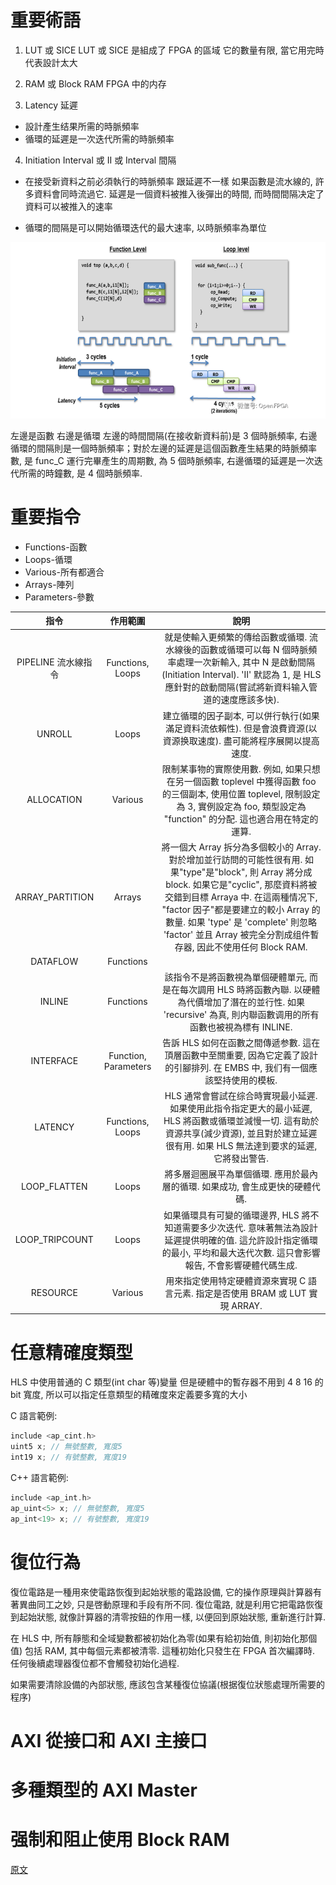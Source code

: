 # 重要術語

1. LUT 或 SICE
LUT 或 SICE 是組成了 FPGA 的區域 它的數量有限, 當它用完時代表設計太大

2. RAM 或 Block RAM
FPGA 中的内存

3. Latency 延遲
- 設計產生结果所需的時脈頻率
- 循環的延遲是一次迭代所需的時脈頻率

4. Initiation Interval 或 II 或 Interval 間隔

- 在接受新資料之前必須執行的時脈頻率
跟延遲不一樣 如果函數是流水線的, 許多資料會同時流過它. 延遲是一個資料被推入後彈出的時間, 而時間間隔决定了資料可以被推入的速率

- 循環的間隔是可以開始循環迭代的最大速率, 以時脈頻率為單位

![說明圖](/img/說明圖.png)

左邊是函數 右邊是循環 左邊的時間間隔(在接收新資料前)是 3 個時脈頻率, 右邊循環的間隔則是一個時脈頻率；對於左邊的延遲是這個函數產生結果的時脈頻率數, 是 func_C 運行完畢產生的周期數, 為 5 個時脈頻率, 右邊循環的延遲是一次迭代所需的時鐘數, 是 4 個時脈頻率. 

# 重要指令

- Functions-函數
- Loops-循環
- Various-所有都適合
- Arrays-陣列
- Parameters-參數


| 指令 | 作用範圍 | 說明 |
| :----: | :----: | :----: |
| PIPELINE 流水線指令 | Functions, Loops | 就是使輸入更頻繁的傳给函數或循環. 流水線後的函數或循環可以每 N 個時脈頻率處理一次新輸入, 其中 N 是啟動間隔(Initiation Interval). 'II' 默認為 1, 是 HLS 應針對的啟動間隔(嘗試將新資料输入管道的速度應該多快). |
| UNROLL | Loops | 建立循環的因子副本, 可以併行執行(如果滿足資料流依賴性). 但是會浪費資源(以資源换取速度). 盡可能將程序展開以提高速度. |
| ALLOCATION | Various | 限制某事物的實際使用數. 例如, 如果只想在另一個函數 toplevel 中獲得函數 foo 的三個副本, 使用位置 toplevel, 限制設定為 3, 實例設定為 foo, 類型設定為 "function" 的分配. 這也適合用在特定的運算. |
| ARRAY_PARTITION | Arrays | 將一個大 Array 拆分為多個較小的 Array. 對於增加並行訪問的可能性很有用. 如果"type"是"block", 則 Array 將分成 block. 如果它是"cyclic", 那麼資料將被交錯到目標 Arraya 中. 在這兩種情况下, "factor 因子"都是要建立的較小 Array 的數量. 如果 'type' 是 'complete' 則忽略 'factor' 並且 Array 被完全分割成组件暫存器, 因此不使用任何 Block RAM. |
| DATAFLOW | Functions |  |
| INLINE | Functions | 該指令不是將函數視為單個硬體單元, 而是在每次調用 HLS 時將函數內聯. 以硬體為代價增加了潛在的並行性. 如果 'recursive' 為真, 則内聯函數调用的所有函數也被視為標有 INLINE. |
| INTERFACE |Function, Parameters | 告訴 HLS 如何在函數之間傳遞参數. 這在頂層函數中至關重要, 因為它定義了設計的引腳排列. 在 EMBS 中, 我们有一個應該堅持使用的模板. |
| LATENCY | Functions, Loops | HLS 通常會嘗試在综合時實現最小延遲. 如果使用此指令指定更大的最小延遲, HLS 將函數或循環並減慢一切. 這有助於資源共享(減少資源), 並且對於建立延遲很有用. 如果 HLS 無法達到要求的延遲, 它將發出警告. |
| LOOP_FLATTEN | Loops | 將多層迴圈展平為單個循環. 應用於最內層的循環. 如果成功, 會生成更快的硬體代碼. |
| LOOP_TRIPCOUNT | Loops | 如果循環具有可變的循環邊界, HLS 將不知道需要多少次迭代. 意味著無法為設計延遲提供明確的值. 這允許設計指定循環的最小, 平均和最大迭代次數. 這只會影響報告, 不會影響硬體代碼生成. |
| RESOURCE | Various | 用來指定使用特定硬體資源來實現 C 語言元素. 指定是否使用 BRAM 或 LUT 實現 ARRAY. |

# 任意精確度類型

HLS 中使用普通的 C 類型(int char 等)變量 但是硬體中的暫存器不用到 4 8 16 的 bit 寬度, 所以可以指定任意類型的精確度來定義要多寬的大小

C 語言範例:
```c
include <ap_cint.h>
uint5 x; // 無號整數, 寬度5
int19 x; // 有號整數, 寬度19
```

C++ 語言範例:
```c++
include <ap_int.h>
ap_uint<5> x; // 無號整數, 寬度5
ap_int<19> x; // 有號整數, 寬度19
```

# 復位行為

復位電路是一種用來使電路恢復到起始狀態的電路設備, 它的操作原理與計算器有著異曲同工之妙, 只是啓動原理和手段有所不同. 復位電路, 就是利用它把電路恢復到起始狀態, 就像計算器的清零按鈕的作用一樣, 以便回到原始狀態, 重新進行計算.

在 HLS 中, 所有靜態和全域變數都被初始化為零(如果有給初始值, 則初始化那個值) 包括 RAM, 其中每個元素都被清零. 
這種初始化只發生在 FPGA 首次編譯時. 任何後續處理器復位都不會觸發初始化過程.

如果需要清除設備的內部狀態, 應該包含某種復位協議(根据復位狀態處理所需要的程序)

# AXI 從接口和 AXI 主接口

# 多種類型的 AXI Master

# 强制和阻止使用 Block RAM

[原文](https://cloud.tencent.com/developer/article/2216860)